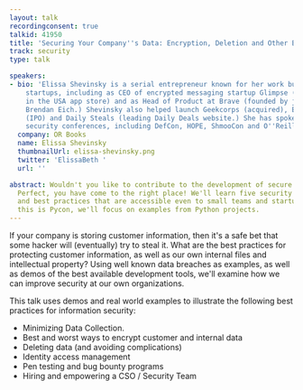 ```yaml
---
layout: talk
recordingconsent: true
talkid: 41950
title: 'Securing Your Company''s Data: Encryption, Deletion and Other Best Practices'
track: security
type: talk

speakers:
- bio: 'Elissa Shevinsky is a serial entrepreneur known for her work building security
    startups, including as CEO of encrypted messaging startup Glimpse (5 star rating
    in the USA app store) and as Head of Product at Brave (founded by javascript creator
    Brendan Eich.) Shevinsky also helped launch Geekcorps (acquired), Everyday Health
    (IPO) and Daily Steals (leading Daily Deals website.) She has spoken at numerous
    security conferences, including DefCon, HOPE, ShmooCon and O''Reilly Solid.  '
  company: OR Books
  name: Elissa Shevinsky
  thumbnailUrl: elissa-shevinsky.png
  twitter: 'ElissaBeth '
  url: ''

abstract: Wouldn't you like to contribute to the development of secure applications?
  Perfect, you have come to the right place! We'll learn five security techniques
  and best practices that are accessible even to small teams and startups. And since
  this is Pycon, we'll focus on examples from Python projects.
---
```

If your company is storing customer information, then it's a safe bet that some hacker will (eventually) try to steal it. What are the best practices for protecting customer information, as well as our own internal files and intellectual property?  Using well known data breaches as examples, as well as demos of the best available development tools, we'll examine how we can improve security at our own organizations. 

This talk uses demos and real world examples to illustrate the following best practices for information security:
 
- Minimizing Data Collection.
- Best and worst ways to encrypt customer and internal data 
- Deleting data (and avoiding complications)
- Identity access management
- Pen testing and bug bounty programs
- Hiring and empowering a CSO / Security Team
